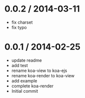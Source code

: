 
0.0.2 / 2014-03-11 
==================

  * fix charset
  * fix typo

0.0.1 / 2014-02-25
==================

  * update readme
  * add test
  * rename koa-view to koa-ejs
  * rename koa-render to koa-view
  * add example
  * complete koa-render
  * Initial commit
